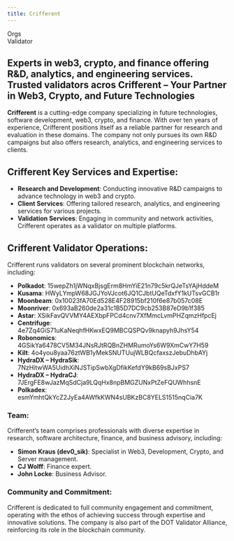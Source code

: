 ```yaml
---
title: Crifferent
---
```

Orgs  
 Validator  

Experts in web3, crypto, and finance offering R&amp;D, analytics, and engineering services. Trusted validators acros
Crifferent – Your Partner in Web3, Crypto, and Future Technologies
------------------------------------------------------------------

**Crifferent** is a cutting-edge company specializing in future technologies, software development, web3, crypto, and finance. With over ten years of experience, Crifferent positions itself as a reliable partner for research and evaluation in these domains. The company not only pursues its own R&amp;D campaigns but also offers research, analytics, and engineering services to clients.

**Crifferent** Key Services and Expertise:
------------------------------------------

- **Research and Development**: Conducting innovative R&amp;D campaigns to advance technology in web3 and crypto.
- **Client Services**: Offering tailored research, analytics, and engineering services for various projects.
- **Validation Services**: Engaging in community and network activities, Crifferent operates as a validator on multiple platforms.

**Crifferent** Validator Operations:
------------------------------------

Crifferent runs validators on several prominent blockchain networks, including:

- **Polkadot**: 15wepZh1jWNqxBjsgErm8HmYiE21n79c5krQJeTsYAjHddeM
- **Kusama**: HWyLYmpW68JGJYoVJcot6JQ1CJbtUQeTdxfY1kUTsvGCB1r
- **Moonbeam**: 0x10023fA70Ed528E4F28915bf210f6e87b057c08E
- **Moonriver**: 0x693aB260de2a31c1B5D7DC9cb253B87eD9b1f385
- **Astar**: XSikFavQVVMY4AEXbpFPCd4cnv7XfMmcLvmPHZqmzHfpcEj
- **Centrifuge**: 4e7Zq4GiS71uKaNeqhfHKwxEQ9MBCQSPQv9knapyh9JhsY54
- **Robonomics**: 4GSikYa6478CV5M34JNsRJtRQBnZHMRumoYs6W9XmCwY7H59
- **Kilt**: 4o4you8yaa76ztWB1yMekSNUTUujWLBQcfaxszJebuDhbAYj
- **HydraDX – HydraSik**: 7NzHitwWA5UidhXiNJSTipSwbXgDfikKefdY9kB69sBJxPS7
- **HydraDX – HydraCJ**: 7JErgFE8wJazMqSdCja9LQqHx8npBMGZUNxPtZeFQUWhhsnE
- **Polkadex**: esmYmhtQkYcZ2JyEa4AWfkKWN4sUBKzBC8YELS1515nqCia7K

### Team:

Crifferent’s team comprises professionals with diverse expertise in research, software architecture, finance, and business advisory, including:

- **Simon Kraus (dev0\_sik)**: Specialist in Web3, Development, Crypto, and Server management.
- **CJ Wolff**: Finance expert.
- **John Locke**: Business Advisor.

### Community and Commitment:

Crifferent is dedicated to full community engagement and commitment, operating with the ethos of achieving success through expertise and innovative solutions. The company is also part of the DOT Validator Alliance, reinforcing its role in the blockchain community.
